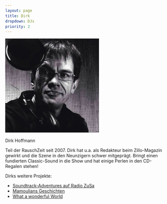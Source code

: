 ```yaml
---
layout: page
title: Dirk
dropdown: DJs
priority: 2
---
```

<p><img style="border: 0px none;" alt="RZ_Portrait_Dirk_2013" src="/uploads/2013/12/RZ_Portrait_Dirk_2013-300x300.jpg" width="300" height="300" /></p>

<p>Dirk Hoffmann</p>

<p>Teil der RauschZeit seit 2007. Dirk hat u.a. als Redakteur beim Zillo-Magazin gewirkt und die Szene in den Neunzigern schwer mitgeprägt. Bringt einen fundierten Classic-Sound in die Show und hat einige Perlen in den CD-Regalen stehen!</p>

Dirks weitere Projekte:

*   [Soundtrack-Adventures auf Radio ZuSa](http://soundtrackadventures.blogspot.de/)
*   [Mamoulians Geschichten](http://mamouliansgeschichten.blogspot.de/)
*   [What a wonderful World](https://www.facebook.com/1001wonderfulworlds)
